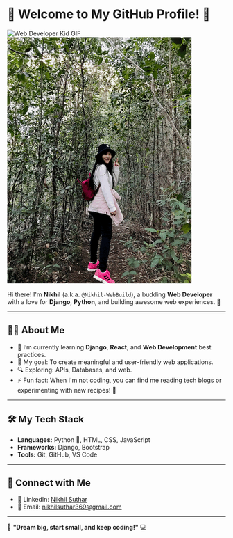 # 🌟 Welcome to My GitHub Profile! 👋

![Web Developer Kid GIF](https://tenor.com/view/im-a-developer-craig-dennis-freecodecamp-im-in-the-it-world-im-a-from-developers-field-gif-22142689)
![me](https://github.com/Daisyliu6/Daisyliu6/blob/master/me.gif)

Hi there! I'm **Nikhil** (a.k.a. `@Nikhil-WebBuild`), a budding **Web Developer** with a love for **Django**, **Python**, and building awesome web experiences. 🚀

---

## 👩‍💻 About Me

- 🌱 I’m currently learning **Django**, **React**, and **Web Development** best practices.
- 🎯 My goal: To create meaningful and user-friendly web applications.
- 🔍 Exploring: APIs, Databases, and web.
- ⚡ Fun fact: When I'm not coding, you can find me reading tech blogs or experimenting with new recipes! 🍳

---

## 🛠️ My Tech Stack

- **Languages:** Python 🐍, HTML, CSS, JavaScript
- **Frameworks:** Django, Bootstrap
- **Tools:** Git, GitHub, VS Code

---

## 🤝 Connect with Me

- 💼 LinkedIn: [Nikhil Suthar](https://www.linkedin.com/in/nikhil-suthar-196762166)
- 📧 Email: [nikhilsuthar369@gmail.com](mailto:nikhilsuthar369@gmail.com)

---

🌟 **"Dream big, start small, and keep coding!"** 💻
